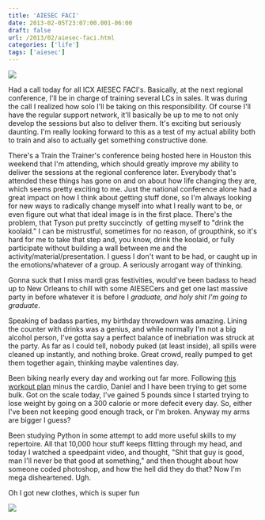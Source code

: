 ```yaml
---
title: 'AIESEC FACI'
date: 2013-02-05T23:07:00.001-06:00
draft: false
url: /2013/02/aiesec-faci.html
categories: ['life']
tags: ['aiesec']
---
```




[![](http://4.bp.blogspot.com/-nRQ1zdQzL8M/UQ8NJ4FtTdI/AAAAAAAAMLI/ZqazfsuXvN0/s400/IMG_4670.JPG)](http://4.bp.blogspot.com/-nRQ1zdQzL8M/UQ8NJ4FtTdI/AAAAAAAAMLI/ZqazfsuXvN0/s1600/IMG_4670.JPG)


Had a call today for all ICX AIESEC FACI's. Basically, at the next regional conference, I'll be in charge of training several LCs in sales. It was during the call I realized how solo I'll be taking on this responsibility. Of course I'll have the regular support network, it'll basically be up to me to not only develop the sessions but also to deliver them. It's exciting but seriously daunting. I'm really looking forward to this as a test of my actual ability both to train and also to actually get something constructive done.

There's a Train the Trainer's conference being hosted here in Houston this weekend that I'm attending, which should greatly improve my ability to deliver the sessions at the regional conference later. Everybody that's attended these things has gone on and on about how life changing they are, which seems pretty exciting to me. Just the national conference alone had a great impact on how I think about getting stuff done, so I'm always looking for new ways to radically change myself into what I really want to be, or even figure out what that ideal image is in the first place. There's the problem, that Tyson put pretty succinctly  of getting myself to "drink the koolaid." I can be mistrustful, sometimes for no reason, of groupthink, so it's hard for me to take that step and, you know, drink the koolaid, or fully participate without building a wall between me and the activity/material/presentation. I guess I don't want to be had, or caught up in the emotions/whatever of a group. A seriously arrogant way of thinking.

Gonna suck that I miss mardi gras festivities, would've been badass to head up to New Orleans to chill with some AIESECers and get one last massive party in before whatever it is before I _graduate, and holy shit I'm going to graduate_.

Speaking of badass parties, my birthday throwdown was amazing. Lining the counter with drinks was a genius, and while normally I'm not a big alcohol person, I've gotta say a perfect balance of inebriation was struck at the party. As far as I could tell, nobody puked (at least inside), all spills were cleaned up instantly, and nothing broke. Great crowd, really pumped to get them together again, thinking maybe valentines day.

Been biking nearly every day and working out far more. Following [this workout plan](http://www.reddit.com/r/Fitness/comments/14o0tx/who_says_asians_are_tiny_my_6_month_cut_progress/) minus the cardio, Daniel and I have been trying to get some bulk. Got on the scale today, I've gained 5 pounds since I started trying to lose weight by going on a 300 calorie or more defecit every day. So, either I've been not keeping good enough track, or I'm broken. Anyway my arms are bigger I guess?

Been studying Python in some attempt to add more useful skills to my repertoire. All that 10,000 hour stuff keeps flitting through my head, and today I watched a speedpaint video, and thought, "Shit that guy is good, man I'll never be that good at something," and then thought about how someone coded photoshop, and how the hell did they do that? Now I'm mega disheartened. Ugh.



Oh I got new clothes, which is super fun




[![](http://4.bp.blogspot.com/-QbOHdtmCpYA/UQ8LhiZNw4I/AAAAAAAAMHw/lC2mPM6wQCw/s400/20130126_124701.jpg)](http://4.bp.blogspot.com/-QbOHdtmCpYA/UQ8LhiZNw4I/AAAAAAAAMHw/lC2mPM6wQCw/s1600/20130126_124701.jpg)
